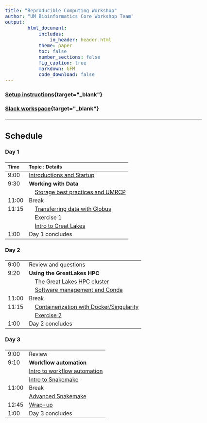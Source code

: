 ```yaml
---
title: "Reproducible Computing Workshop"
author: "UM Bioinformatics Core Workshop Team"
output:
        html_document:
            includes:
                in_header: header.html
            theme: paper
            toc: false
            number_sections: false
            fig_caption: true
            markdown: GFM
            code_download: false
---
```


<style type="text/css">

body, td {
   font-size: 18px;
}
</style>


#### [Setup instructions](workshop_setup/setup_instructions.html){target="_blank"}

#### [Slack workspace](https://umbioinfcoreworkshops.slack.com){target="_blank"}

---

## Schedule

#### Day 1
| Time | Topic : Details |
| :---  | :---- |
|  9:00 | [Introductions and Startup](Module00_Introduction.html) |
|  9:30 | **Working with Data** |
|       | &nbsp;&nbsp;&nbsp;&nbsp;[Storage best practices and UMRCP](Module01_storage_best_practices_UMRCP.html) |
| 11:00 | Break |
| 11:15 | &nbsp;&nbsp;&nbsp;&nbsp;[Transferring data with Globus](Module02_transferring_data_globus.html) |
|       | &nbsp;&nbsp;&nbsp;&nbsp;Exercise 1 |
|       | &nbsp;&nbsp;&nbsp;&nbsp;[Intro to Great Lakes](Module03a_sneak_peek_great_lakes.html) |
|  1:00 | Day 1 concludes |
#### Day 2
| | |
| :---  | :---- |
|  9:00 | Review and questions |
|  9:20 | **Using the GreatLakes HPC** |
|       | &nbsp;&nbsp;&nbsp;&nbsp;[The Great Lakes HPC cluster](Module03b_great_lakes_cluster.html) |
|       | &nbsp;&nbsp;&nbsp;&nbsp;[Software management and Conda](Module04_software_management_conda.html) |
| 11:00 | Break |
| 11:15 | &nbsp;&nbsp;&nbsp;&nbsp;[Containerization with Docker/Singularity](Module05_containers_docker_singularity.html) |
|       | &nbsp;&nbsp;&nbsp;&nbsp;[Exercise 2](exercise-2.html) |
|  1:00 | Day 2 concludes |
#### Day 3
| | |
| :---  | :---- |
|  9:00 | Review |
|  9:10 | **Workflow automation** |
|       | [Intro to workflow automation](Module06-intro-to-workflow-automation.html) |
|       | [Intro to Snakemake](Module07-intro-to-snakemake.html) |
| 11:00 | Break |
|       | [Advanced Snakemake](Module08-intro-to-snakemake.html) |
| 12:45 | [Wrap-up](Module99_Wrap_up.html) |
|  1:00 | Day 3 concludes |
